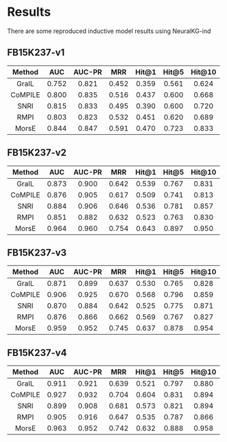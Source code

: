 # Results
There are some reproduced inductive model results using NeuralKG-ind

## FB15K237-v1

|Method | AUC | AUC-PR | MRR | Hit@1 | Hit@5 | Hit@10 |
|:-----:|:---:|:-----:|:---:|:-----:|:-----:|:------:|
|GraIL  | 0.752 | 0.821 | 0.452 | 0.359 | 0.561 | 0.624 |
|CoMPILE| 0.800 | 0.835 | 0.516 | 0.437 | 0.600 | 0.668 |
|SNRI   | 0.815 | 0.833 | 0.495 | 0.390 | 0.600 | 0.720 |
|RMPI   | 0.803 | 0.823 | 0.532 | 0.451 | 0.620 | 0.689 | 
|MorsE  | 0.844 | 0.847 | 0.591 | 0.470 | 0.723 | 0.833 |

## FB15K237-v2

|Method | AUC | AUC-PR | MRR | Hit@1 | Hit@5 | Hit@10 |
|:-----:|:---:|:-----:|:---:|:-----:|:-----:|:------:|
|GraIL  | 0.873 | 0.900 | 0.642 | 0.539 | 0.767 | 0.831 |
|CoMPILE| 0.876 | 0.905 | 0.617 | 0.509 | 0.741 | 0.813 |
|SNRI   | 0.884 | 0.906 | 0.646 | 0.536 | 0.781 | 0.857 | 
|RMPI   | 0.851 | 0.882 | 0.632 | 0.523 | 0.763 | 0.830 |
|MorsE  | 0.964 | 0.960 | 0.754 | 0.643 | 0.897 | 0.950 |

## FB15K237-v3

|Method | AUC | AUC-PR | MRR | Hit@1 | Hit@5 | Hit@10 |
|:-----:|:---:|:-----:|:---:|:-----:|:-----:|:------:|
|GraIL  | 0.871 | 0.899 | 0.637 | 0.530 | 0.765 | 0.828 | 
|CoMPILE| 0.906 | 0.925 | 0.670 | 0.568 | 0.796 | 0.859 |
|SNRI   | 0.870 | 0.884 | 0.642 | 0.525 | 0.775 | 0.871 |
|RMPI   | 0.876 | 0.866 | 0.662 | 0.569 | 0.767 | 0.827 |
|MorsE  | 0.959 | 0.952 | 0.745 | 0.637 | 0.878 | 0.954 |

## FB15K237-v4

|Method | AUC | AUC-PR | MRR | Hit@1 | Hit@5 | Hit@10 |
|:-----:|:---:|:-----:|:---:|:-----:|:-----:|:------:|
|GraIL  | 0.911 | 0.921 | 0.639 | 0.521 | 0.797 | 0.880 |
|CoMPILE| 0.927 | 0.932 | 0.704 | 0.604 | 0.831 | 0.894 |
|SNRI   | 0.899 | 0.908 | 0.681 | 0.573 | 0.821 | 0.894 |
|RMPI   | 0.905 | 0.916 | 0.647 | 0.535 | 0.787 | 0.866 |
|MorsE  | 0.963 | 0.952 | 0.742 | 0.632 | 0.888 | 0.958 |

